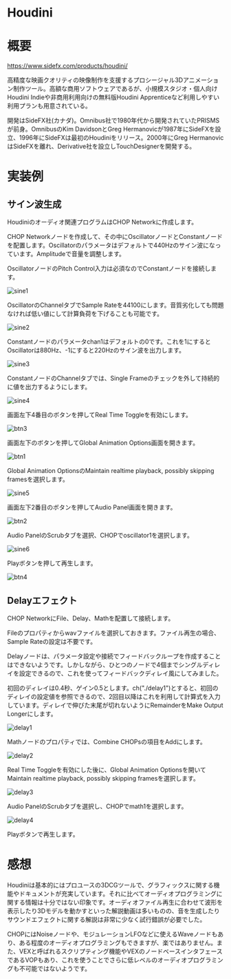Houdini
===

# 概要

https://www.sidefx.com/products/houdini/

高精度な映画クオリティの映像制作を支援するプロシージャル3Dアニメーション制作ツール。高額な商用ソフトウェアであるが、小規模スタジオ・個人向けHoudini Indieや非商用利用向けの無料版Houdini Apprenticeなど利用しやすい利用プランも用意されている。

開発はSideFX社(カナダ)。Omnibus社で1980年代から開発されていたPRISMSが前身。OmnibusのKim DavidsonとGreg Hermanovicが1987年にSideFXを設立、1996年にSideFXは最初のHoudiniをリリース。2000年にGreg HermanovicはSideFXを離れ、Derivative社を設立しTouchDesignerを開発する。

# 実装例

## サイン波生成

Houdiniのオーディオ関連プログラムはCHOP Networkに作成します。

CHOP Networkノードを作成して、その中にOscillatorノードとConstantノードを配置します。Oscillatorのパラメータはデフォルトで440Hzのサイン波になっています。Amplitudeで音量を調整します。

OscillatorノードのPitch Control入力は必須なのでConstantノードを接続します。

![sine1](sine1.png)

OscillatorのChannelタブでSample Rateを44100にします。音質劣化しても問題なければ低い値にして計算負荷を下げることも可能です。

![sine2](sine2.png)

Constantノードのパラメータchan1はデフォルトの0です。これを1にするとOscillatorは880Hz、-1にすると220Hzのサイン波を出力します。

![sine3](sine3.png)

ConstantノードのChannelタブでは、Single Frameのチェックを外して持続的に値を出力するようにします。

![sine4](sine4.png)

画面左下4番目のボタンを押してReal Time Toggleを有効にします。

![btn3](btn3.png)

画面左下のボタンを押してGlobal Animation Options画面を開きます。

![btn1](btn1.png)

Global Animation OptionsのMaintain realtime playback, possibly skipping framesを選択します。

![sine5](sine5.png)

画面左下2番目のボタンを押してAudio Panel画面を開きます。

![btn2](btn2.png)

Audio PanelのScrubタブを選択、CHOPでoscillator1を選択します。

![sine6](sine6.png)

Playボタンを押して再生します。

![btn4](btn4.png)


## Delayエフェクト

CHOP NetworkにFile、Delay、Mathを配置して接続します。

Fileのプロパティからwavファイルを選択しておきます。ファイル再生の場合、Sample Rateの設定は不要です。

Delayノードは、パラメータ設定や接続でフィードバックループを作成することはできないようです。しかしながら、ひとつのノードで4個までシングルディレイを設定できるので、これを使ってフィードバックディレイ風にしてみました。

初回のディレイは0.4秒、ゲイン0.5とします。ch("./delay1")とすると、初回のディレイの設定値を参照できるので、2回目以降はこれを利用して計算式を入力しています。ディレイで伸びた末尾が切れないようにRemainderをMake Output Longerにします。

![delay1](delay1.png)

Mathノードのプロパティでは、Combine CHOPsの項目をAddにします。

![delay2](delay2.png)


Real Time Toggleを有効にした後に、Global Animation Optionsを開いてMaintain realtime playback, possibly skipping framesを選択します。

![delay3](delay3.png)

Audio PanelのScrubタブを選択し、CHOPでmath1を選択します。

![delay4](delay4.png)

Playボタンで再生します。


# 感想

Houdiniは基本的にはプロユースの3DCGツールで、グラフィックスに関する機能やドキュメントが充実しています。それに比べてオーディオプログラミングに関する情報は十分ではない印象です。オーディオファイル再生に合わせて波形を表示したり3Dモデルを動かすといった解説動画は多いものの、音を生成したりサウンドエフェクトに関する解説は非常に少なく試行錯誤が必要でした。

CHOPにはNoiseノードや、モジュレーションLFOなどに使えるWaveノードもあり、ある程度のオーディオプログラミングもできますが、楽ではありません。また、VEXと呼ばれるスクリプティング機能やVEXのノードベースインタフェースであるVOPもあり、これを使うことでさらに低レベルのオーディオプログラミングも不可能ではないようです。

